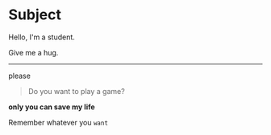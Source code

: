 # Subject
Hello, I'm a student.

Give me a hug.

-----
please

>Do you want to play a game?

**only you can save my life**

Remember whatever you `want`
